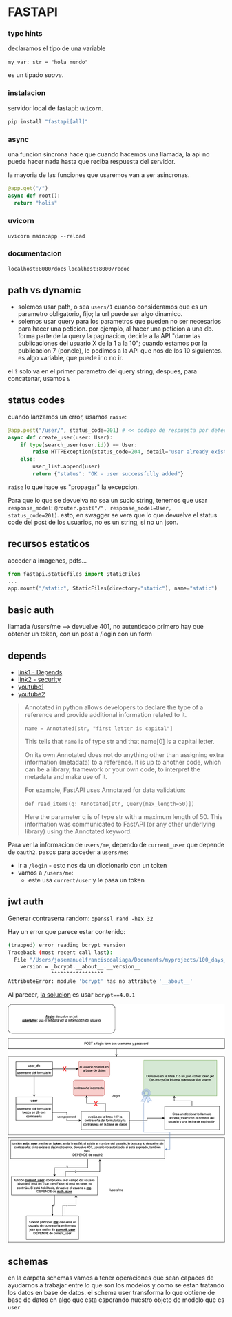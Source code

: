 # FASTAPI

### type hints

declaramos el tipo de una variable

`my_var: str = "hola mundo"`

es un tipado _suave_. 

### instalacion

servidor local de fastapi: `uvicorn`.

```sh
pip install "fastapi[all]"
```

### async

una funcion sincrona hace que cuando hacemos una llamada, la api no puede hacer nada hasta que reciba respuesta del servidor.

la mayoria de las funciones que usaremos van a ser asincronas.

```py
@app.get("/")
async def root():
  return "holis"
```

### uvicorn

`uvicorn main:app --reload`

### documentacion

`localhost:8000/docs`
`localhost:8000/redoc`

## path vs dynamic

- solemos usar path, o sea `users/1` cuando consideramos que es un parametro obligatorio, fijo; la url puede ser algo dinamico.
- solemos usar query para los parametros que pueden no ser necesarios para hacer una peticion. por ejemplo, al hacer una peticion a una db. forma parte de la query la paginacion, decirle a la API "dame las publicaciones del usuario X de la 1 a la 10"; cuando estamos por la publicacion 7 (ponele), le pedimos a la API que nos de los 10 siguientes. es algo variable, que puede ir o no ir.

el `?` solo va en el primer parametro del query string; despues, para concatenar, usamos `&`

## status codes

cuando lanzamos un error, usamos `raise`:

```py
@app.post("/user/", status_code=201) # << codigo de respuesta por defecto, se declara en la cabecera
async def create_user(user: User):
    if type(search_user(user.id)) == User:
        raise HTTPException(status_code=204, detail="user already exists")
    else:
        user_list.append(user)
        return {"status": "OK - user successfully added"}
```

`raise` lo que hace es "propagar" la excepcion.

Para que lo que se devuelva no sea un sucio string, tenemos que usar `response_model`: `@router.post("/", response_model=User, status_code=201)`. esto, en swagger se vera que lo que devuelve el status code del post de los usuarios, no es un string, si no un json.

## recursos estaticos

acceder a imagenes, pdfs... 

```py
from fastapi.staticfiles import StaticFiles
...
app.mount("/static", StaticFiles(directory="static"), name="static")

```

## basic auth

llamada /users/me --> devuelve 401, no autenticado
primero hay que obtener un token, con un post a /login con un form 

## depends

- [link1 - Depends](https://fastapi.tiangolo.com/tutorial/dependencies/)
- [link2 - security](https://fastapi.tiangolo.com/tutorial/security/simple-oauth2/)
- [youtube1](https://www.youtube.com/watch?v=Kq7ezzVInCA)
- [youtube2](https://www.youtube.com/watch?v=jJDzJg3O9ZQ)

> Annotated in python allows developers to declare the type of a reference and provide additional information related to it.
> 
> `name = Annotated[str, "first letter is capital"]`
> 
> This tells that `name` is of type str and that name[0] is a capital letter.
> 
> On its own Annotated does not do anything other than assigning extra information (metadata) to a reference. It is up to another code, which can be a library, framework or your own code, to interpret the metadata and make use of it.
> 
> For example, FastAPI uses Annotated for data validation:
> 
> `def read_items(q: Annotated[str, Query(max_length=50)])`
> 
> Here the parameter q is of type str with a maximum length of 50. This information was communicated to FastAPI (or any other underlying library) using the Annotated keyword.

Para ver la informacion de `users/me`, dependo de `current_user` que depende de `oauth2`. pasos para acceder a `users/me`:

- ir a `/login` - esto nos da un diccionario con un token
- vamos a `/users/me`:
  - este usa `current/user` y le pasa un token 



## jwt auth

Generar contrasena random: `openssl rand -hex 32` 

Hay un error que parece estar contenido:

```sh
(trapped) error reading bcrypt version
Traceback (most recent call last):
  File "/Users/josemanuelfranciscoaliaga/Documents/myprojects/100_days_of_py_v3/mouredev/fastapi/virtual-fapi/lib/python3.12/site-packages/passlib/handlers/bcrypt.py", line 620, in _load_backend_mixin
    version = _bcrypt.__about__.__version__
              ^^^^^^^^^^^^^^^^^
AttributeError: module 'bcrypt' has no attribute '__about__'
```

Al parecer, [la solucion](https://github.com/pyca/bcrypt/issues/684#issuecomment-1836872510) es usar `bcrypt==4.0.1`

![diagrama jwt](./jwt_diagram.svg)

## schemas

en la carpeta schemas vamos a tener operaciones que sean capaces de ayudarnos a trabajar entre lo que son los modelos y como se estan tratando los datos en base de datos. el schema user transforma lo que obtiene de base de datos en algo que esta esperando nuestro objeto de modelo que es `user`
